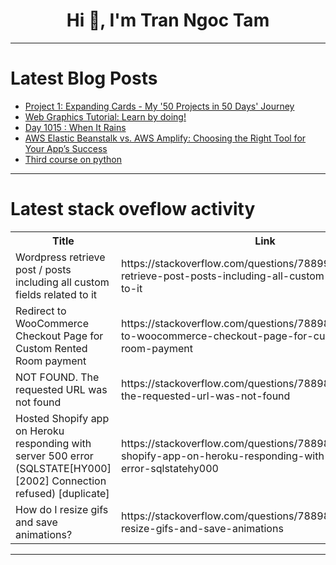 <h1 align="center">Hi 👋, I'm Tran Ngoc Tam</h1>

---

# Latest Blog Posts 
<!-- BLOG-POST-LIST:START -->
- [Project 1: Expanding Cards - My &#39;50 Projects in 50 Days&#39; Journey](https://dev.to/alishata128/project-1-expanding-cards-my-50-projects-in-50-days-journey-1na6)
- [Web Graphics Tutorial: Learn by doing!](https://dev.to/annavi11arrea1/web-graphics-tutorial-learn-by-doing-474p)
- [Day 1015 : When It Rains](https://dev.to/dwane/day-1015-when-it-rains-15e6)
- [AWS Elastic Beanstalk vs. AWS Amplify: Choosing the Right Tool for Your App’s Success](https://dev.to/oloruntobiolurombi/aws-elastic-beanstalk-vs-aws-amplify-choosing-the-right-tool-for-your-apps-success-hjc)
- [Third course on python](https://dev.to/king-favour/third-course-on-python-2ag7)
<!-- BLOG-POST-LIST:END -->

---

# Latest stack oveflow activity
<table>
  <tr><th>Title</th><th>Link</th></tr>
  <!-- STACKOVERFLOW:START --><tr><td>Wordpress retrieve post / posts including all custom fields related to it</td><td>https://stackoverflow.com/questions/78899113/wordpress-retrieve-post-posts-including-all-custom-fields-related-to-it</td></tr><tr><td>Redirect to WooCommerce Checkout Page for Custom Rented Room payment</td><td>https://stackoverflow.com/questions/78898634/redirect-to-woocommerce-checkout-page-for-custom-rented-room-payment</td></tr><tr><td>NOT FOUND. The requested URL was not found</td><td>https://stackoverflow.com/questions/78898536/not-found-the-requested-url-was-not-found</td></tr><tr><td>Hosted Shopify app on Heroku responding with server 500 error &lpar;SQLSTATE[HY000] [2002] Connection refused&rpar; [duplicate]</td><td>https://stackoverflow.com/questions/78898354/hosted-shopify-app-on-heroku-responding-with-server-500-error-sqlstatehy000</td></tr><tr><td>How do I resize gifs and save animations?</td><td>https://stackoverflow.com/questions/78898292/how-do-i-resize-gifs-and-save-animations</td></tr><!-- STACKOVERFLOW:END -->
</table>

---


